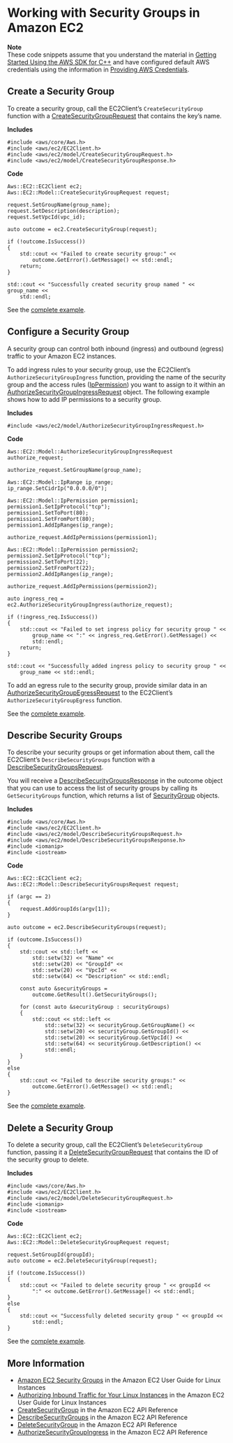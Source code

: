 # Working with Security Groups in Amazon EC2<a name="examples-ec2-security-groups"></a>

**Note**  
These code snippets assume that you understand the material in [Getting Started Using the AWS SDK for C\+\+](getting-started.md) and have configured default AWS credentials using the information in [Providing AWS Credentials](credentials.md)\.

## Create a Security Group<a name="create-a-security-group"></a>

To create a security group, call the EC2Client’s `CreateSecurityGroup` function with a [CreateSecurityGroupRequest](https://sdk.amazonaws.com/cpp/api/LATEST/class_aws_1_1_e_c2_1_1_model_1_1_create_security_group_request.html) that contains the key’s name\.

 **Includes** 

```
#include <aws/core/Aws.h>
#include <aws/ec2/EC2Client.h>
#include <aws/ec2/model/CreateSecurityGroupRequest.h>
#include <aws/ec2/model/CreateSecurityGroupResponse.h>
```

 **Code** 

```
Aws::EC2::EC2Client ec2;
Aws::EC2::Model::CreateSecurityGroupRequest request;

request.SetGroupName(group_name);
request.SetDescription(description);
request.SetVpcId(vpc_id);

auto outcome = ec2.CreateSecurityGroup(request);

if (!outcome.IsSuccess())
{
    std::cout << "Failed to create security group:" <<
        outcome.GetError().GetMessage() << std::endl;
    return;
}

std::cout << "Successfully created security group named " << group_name <<
    std::endl;
```

See the [complete example](https://github.com/awsdocs/aws-doc-sdk-examples/tree/master/cpp/example_code/ec2/create_security_group.cpp)\.

## Configure a Security Group<a name="configure-a-security-group"></a>

A security group can control both inbound \(ingress\) and outbound \(egress\) traffic to your Amazon EC2 instances\.

To add ingress rules to your security group, use the EC2Client’s `AuthorizeSecurityGroupIngress` function, providing the name of the security group and the access rules \([IpPermission](https://sdk.amazonaws.com/cpp/api/LATEST/class_aws_1_1_e_c2_1_1_model_1_1_ip_permission.html)\) you want to assign to it within an [AuthorizeSecurityGroupIngressRequest](https://sdk.amazonaws.com/cpp/api/LATEST/class_aws_1_1_e_c2_1_1_model_1_1_authorize_security_group_ingress_request.html) object\. The following example shows how to add IP permissions to a security group\.

 **Includes** 

```
#include <aws/ec2/model/AuthorizeSecurityGroupIngressRequest.h>
```

 **Code** 

```
Aws::EC2::Model::AuthorizeSecurityGroupIngressRequest authorize_request;

authorize_request.SetGroupName(group_name);
```

```
Aws::EC2::Model::IpRange ip_range;
ip_range.SetCidrIp("0.0.0.0/0");

Aws::EC2::Model::IpPermission permission1;
permission1.SetIpProtocol("tcp");
permission1.SetToPort(80);
permission1.SetFromPort(80);
permission1.AddIpRanges(ip_range);

authorize_request.AddIpPermissions(permission1);

Aws::EC2::Model::IpPermission permission2;
permission2.SetIpProtocol("tcp");
permission2.SetToPort(22);
permission2.SetFromPort(22);
permission2.AddIpRanges(ip_range);

authorize_request.AddIpPermissions(permission2);
```

```
auto ingress_req = ec2.AuthorizeSecurityGroupIngress(authorize_request);

if (!ingress_req.IsSuccess())
{
    std::cout << "Failed to set ingress policy for security group " <<
        group_name << ":" << ingress_req.GetError().GetMessage() <<
        std::endl;
    return;
}

std::cout << "Successfully added ingress policy to security group " <<
    group_name << std::endl;
```

To add an egress rule to the security group, provide similar data in an [AuthorizeSecurityGroupEgressRequest](https://sdk.amazonaws.com/cpp/api/LATEST/class_aws_1_1_e_c2_1_1_model_1_1_authorize_security_group_egress_request.html) to the EC2Client’s `AuthorizeSecurityGroupEgress` function\.

See the [complete example](https://github.com/awsdocs/aws-doc-sdk-examples/tree/master/cpp/example_code/ec2/create_security_group.cpp)\.

## Describe Security Groups<a name="describe-security-groups"></a>

To describe your security groups or get information about them, call the EC2Client’s `DescribeSecurityGroups` function with a [DescribeSecurityGroupsRequest](https://sdk.amazonaws.com/cpp/api/LATEST/class_aws_1_1_e_c2_1_1_model_1_1_describe_security_groups_request.html)\.

You will receive a [DescribeSecurityGroupsResponse](https://sdk.amazonaws.com/cpp/api/LATEST/class_aws_1_1_e_c2_1_1_model_1_1_describe_security_groups_response.html) in the outcome object that you can use to access the list of security groups by calling its `GetSecurityGroups` function, which returns a list of [SecurityGroup](https://sdk.amazonaws.com/cpp/api/LATEST/class_aws_1_1_e_c2_1_1_model_1_1_security_group.html) objects\.

 **Includes** 

```
#include <aws/core/Aws.h>
#include <aws/ec2/EC2Client.h>
#include <aws/ec2/model/DescribeSecurityGroupsRequest.h>
#include <aws/ec2/model/DescribeSecurityGroupsResponse.h>
#include <iomanip>
#include <iostream>
```

 **Code** 

```
Aws::EC2::EC2Client ec2;
Aws::EC2::Model::DescribeSecurityGroupsRequest request;

if (argc == 2)
{
    request.AddGroupIds(argv[1]);
}

auto outcome = ec2.DescribeSecurityGroups(request);

if (outcome.IsSuccess())
{
    std::cout << std::left <<
        std::setw(32) << "Name" <<
        std::setw(20) << "GroupId" <<
        std::setw(20) << "VpcId" <<
        std::setw(64) << "Description" << std::endl;

    const auto &securityGroups =
        outcome.GetResult().GetSecurityGroups();

    for (const auto &securityGroup : securityGroups)
    {
        std::cout << std::left <<
            std::setw(32) << securityGroup.GetGroupName() <<
            std::setw(20) << securityGroup.GetGroupId() <<
            std::setw(20) << securityGroup.GetVpcId() <<
            std::setw(64) << securityGroup.GetDescription() <<
            std::endl;
    }
}
else
{
    std::cout << "Failed to describe security groups:" <<
        outcome.GetError().GetMessage() << std::endl;
}
```

See the [complete example](https://github.com/awsdocs/aws-doc-sdk-examples/tree/master/cpp/example_code/ec2/describe_security_groups.cpp)\.

## Delete a Security Group<a name="delete-a-security-group"></a>

To delete a security group, call the EC2Client’s `DeleteSecurityGroup` function, passing it a [DeleteSecurityGroupRequest](https://sdk.amazonaws.com/cpp/api/LATEST/class_aws_1_1_e_c2_1_1_model_1_1_delete_security_group_request.html) that contains the ID of the security group to delete\.

 **Includes** 

```
#include <aws/core/Aws.h>
#include <aws/ec2/EC2Client.h>
#include <aws/ec2/model/DeleteSecurityGroupRequest.h>
#include <iomanip>
#include <iostream>
```

 **Code** 

```
Aws::EC2::EC2Client ec2;
Aws::EC2::Model::DeleteSecurityGroupRequest request;

request.SetGroupId(groupId);
auto outcome = ec2.DeleteSecurityGroup(request);

if (!outcome.IsSuccess())
{
    std::cout << "Failed to delete security group " << groupId <<
        ":" << outcome.GetError().GetMessage() << std::endl;
}
else
{
    std::cout << "Successfully deleted security group " << groupId <<
        std::endl;
}
```

See the [complete example](https://github.com/awsdocs/aws-doc-sdk-examples/tree/master/cpp/example_code/ec2/delete_security_group.cpp)\.

## More Information<a name="more-information"></a>
+  [Amazon EC2 Security Groups](https://docs.aws.amazon.com/AWSEC2/latest/UserGuide/ec2-key-pairs.html) in the Amazon EC2 User Guide for Linux Instances
+  [Authorizing Inbound Traffic for Your Linux Instances](https://docs.aws.amazon.com/AWSEC2/latest/UserGuide/authorizing-access-to-an-instance.html) in the Amazon EC2 User Guide for Linux Instances
+  [CreateSecurityGroup](https://docs.aws.amazon.com/AWSEC2/latest/APIReference/API_CreateSecurityGroup.html) in the Amazon EC2 API Reference
+  [DescribeSecurityGroups](https://docs.aws.amazon.com/AWSEC2/latest/APIReference/API_DescribeSecurityGroups.html) in the Amazon EC2 API Reference
+  [DeleteSecurityGroup](https://docs.aws.amazon.com/AWSEC2/latest/APIReference/API_DeleteSecurityGroup.html) in the Amazon EC2 API Reference
+  [AuthorizeSecurityGroupIngress](https://docs.aws.amazon.com/AWSEC2/latest/APIReference/API_AuthorizeSecurityGroupIngress.html) in the Amazon EC2 API Reference